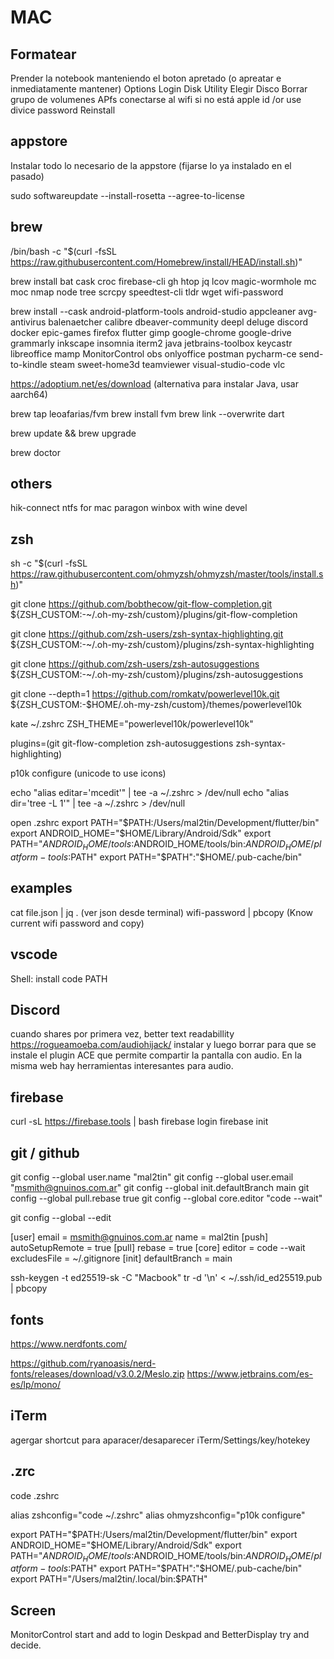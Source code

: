 # MAC

## Formatear

Prender la notebook manteniendo el boton apretado (o apreatar e inmediatamente mantener)
Options
Login
Disk Utility
Elegir Disco
Borrar grupo de volumenes
APfs
conectarse al wifi si no está
apple id /or use divice password
Reinstall

## appstore

Instalar todo lo necesario de la appstore (fijarse lo ya instalado en el pasado)

sudo softwareupdate --install-rosetta --agree-to-license

## brew

/bin/bash -c "$(curl -fsSL <https://raw.githubusercontent.com/Homebrew/install/HEAD/install.sh>)"

brew install bat cask croc firebase-cli gh htop jq lcov magic-wormhole mc moc nmap node tree scrcpy speedtest-cli tldr wget wifi-password

brew install --cask android-platform-tools android-studio appcleaner avg-antivirus balenaetcher calibre dbeaver-community deepl deluge discord docker epic-games firefox flutter gimp google-chrome google-drive grammarly inkscape insomnia iterm2 java jetbrains-toolbox keycastr libreoffice mamp MonitorControl obs onlyoffice postman pycharm-ce send-to-kindle steam sweet-home3d teamviewer visual-studio-code vlc

<https://adoptium.net/es/download> (alternativa para instalar Java, usar aarch64)

brew tap leoafarias/fvm
brew install fvm
brew link --overwrite dart

brew update && brew upgrade

brew doctor

## others

hik-connect
ntfs for mac paragon
winbox with wine devel

## zsh

sh -c "$(curl -fsSL <https://raw.githubusercontent.com/ohmyzsh/ohmyzsh/master/tools/install.sh>)"

git clone <https://github.com/bobthecow/git-flow-completion.git> ${ZSH_CUSTOM:-~/.oh-my-zsh/custom}/plugins/git-flow-completion

git clone <https://github.com/zsh-users/zsh-syntax-highlighting.git> ${ZSH_CUSTOM:-~/.oh-my-zsh/custom}/plugins/zsh-syntax-highlighting

git clone <https://github.com/zsh-users/zsh-autosuggestions> ${ZSH_CUSTOM:-~/.oh-my-zsh/custom}/plugins/zsh-autosuggestions

git clone --depth=1 <https://github.com/romkatv/powerlevel10k.git> ${ZSH_CUSTOM:-$HOME/.oh-my-zsh/custom}/themes/powerlevel10k

kate ~/.zshrc
ZSH_THEME="powerlevel10k/powerlevel10k"

plugins=(git git-flow-completion zsh-autosuggestions zsh-syntax-highlighting)

p10k configure (unicode to use icons)

echo "alias editar='mcedit'" | tee -a ~/.zshrc > /dev/null
echo "alias dir='tree -L 1'" | tee -a ~/.zshrc > /dev/null

open .zshrc
export PATH="$PATH:/Users/mal2tin/Development/flutter/bin"
export ANDROID_HOME="$HOME/Library/Android/Sdk"
export PATH="$ANDROID_HOME/tools:$ANDROID_HOME/tools/bin:$ANDROID_HOME/platform-tools:$PATH"
export PATH="$PATH":"$HOME/.pub-cache/bin"

## examples

cat file.json | jq . (ver json desde terminal)
wifi-password | pbcopy (Know current wifi password and copy)

## vscode

Shell: install code PATH

## Discord

cuando shares por primera vez,  better text readabillity
<https://rogueamoeba.com/audiohijack/> instalar y luego borrar para que se instale el plugin ACE
que permite compartir la pantalla con audio.
En la misma web hay herramientas interesantes para audio.

## firebase

curl -sL <https://firebase.tools> | bash
firebase login
firebase init

## git / github

git config --global user.name "mal2tin"
git config --global user.email "<msmith@gnuinos.com.ar>"
git config --global init.defaultBranch main
git config --global pull.rebase true
git config --global core.editor "code --wait"

git config --global --edit

[user]
 email = <msmith@gnuinos.com.ar>
 name = mal2tin
[push]
 autoSetupRemote = true
[pull]
 rebase = true
[core]
 editor = code --wait
 excludesFile = ~/.gitignore
[init]
 defaultBranch = main

ssh-keygen -t ed25519-sk -C "Macbook"
tr -d '\n' < ~/.ssh/id_ed25519.pub | pbcopy

## fonts

<https://www.nerdfonts.com/>

<https://github.com/ryanoasis/nerd-fonts/releases/download/v3.0.2/Meslo.zip>
<https://www.jetbrains.com/es-es/lp/mono/>

## iTerm

agergar shortcut para aparacer/desaparecer
iTerm/Settings/key/hotekey

## .zrc

code .zshrc

alias zshconfig="code ~/.zshrc"
alias ohmyzshconfig="p10k configure"

export PATH="$PATH:/Users/mal2tin/Development/flutter/bin"
export ANDROID_HOME="$HOME/Library/Android/Sdk"
export PATH="$ANDROID_HOME/tools:$ANDROID_HOME/tools/bin:$ANDROID_HOME/platform-tools:$PATH"
export PATH="$PATH":"$HOME/.pub-cache/bin"
export PATH="/Users/mal2tin/.local/bin:$PATH"

## Screen

MonitorControl start and add to login
Deskpad and BetterDisplay try and decide.
